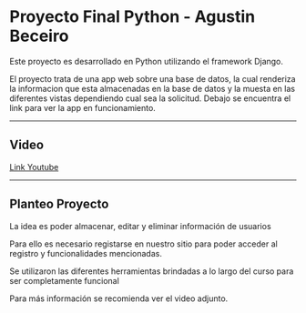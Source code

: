 # Proyecto Final Python - Agustin Beceiro

Este proyecto es desarrollado en Python utilizando el framework Django.

El proyecto trata de una app web sobre una base de datos, la cual renderiza la informacion que esta almacenadas en la base de datos y la muesta en las diferentes vistas dependiendo cual sea la solicitud. Debajo se encuentra el link para ver la app en funcionamiento.

----

## Video

[Link Youtube](https://www.youtube.com/watch?v=_2pfjZS8Pq0)

----

## Planteo Proyecto

La idea es poder almacenar, editar y eliminar información de usuarios

Para ello es necesario registarse en nuestro sitio para poder acceder al registro y funcionalidades mencionadas.

Se utilizaron las diferentes herramientas brindadas a lo largo del curso para ser completamente funcional

Para más información se recomienda ver el video adjunto.
